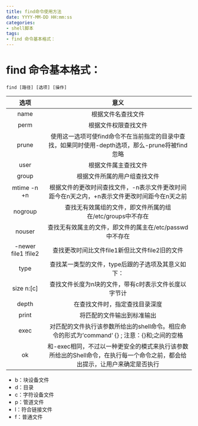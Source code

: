 ```yaml
---
title: find命令使用方法
date: YYYY-MM-DD HH:mm:ss
categories: 
- shell脚本
tags:
- find 命令基本格式：
---
```

# find 命令基本格式：

```
find [路径] [选项] [操作]
```

|        选项         |                             意义                             |
| :-----------------: | :----------------------------------------------------------: |
|        name         |                      根据文件名查找文件                      |
|        perm         |                     根据文件权限查找文件                     |
|        prune        | 使用这一选项可使find命令不在当前指定的目录中查找，如果同时使用-depth选项，那么-prune将被find忽略 |
|        user         |                     根据文件属主查找文件                     |
|        group        |                 根据文件所属的用户组查找文件                 |
|     mtime -n +n     | 根据文件的更改时间查找文件，-n表示文件更改时间距今在n天之内，+n表示文件更改时间距今在n天之前 |
|       nogroup       |  查找无有效属组的文件，即文件所属的组在/etc/groups中不存在   |
|       nouser        |   查找无有效属主的文件，即文件的属主在/etc/passwd中不存在    |
| -newer file1 !file2 |        查找更改时间比文件file1新但比文件file2旧的文件        |
|        type         |      查找某一类型的文件，type后跟的子选项及其意义如下：      |
|     size n:[c]      |     查找文件长度为n块的文件，带有c时表示文件长度以字节计     |
|        depth        |                在查找文件时，指定查找目录深度                |
|        print        |                  将匹配的文件输出到标准输出                  |
|        exec         | 对匹配的文件执行该参数所给出的shell命令。相应命令的形式为’command’ {} \; 注意：{}和\;之间的空格 |
|         ok          | 和-exec相同，不过以一种更安全的模式来执行该参数所给出的Shell命令，在执行每一个命令之前，都会给出提示，让用户来确定是否执行 |

- b：块设备文件
- d：目录
- c：字符设备文件
- p：管道文件
- l：符合链接文件
- f：普通文件